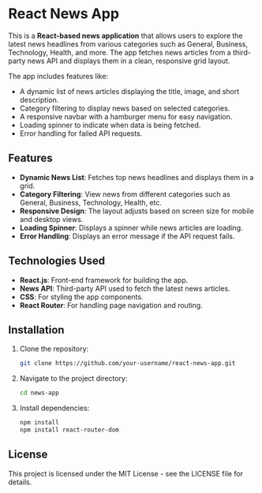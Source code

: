# React News App

This is a **React-based news application** that allows users to explore the latest news headlines from various categories such as General, Business, Technology, Health, and more. The app fetches news articles from a third-party news API and displays them in a clean, responsive grid layout. 

The app includes features like:
- A dynamic list of news articles displaying the title, image, and short description.
- Category filtering to display news based on selected categories.
- A responsive navbar with a hamburger menu for easy navigation.
- Loading spinner to indicate when data is being fetched.
- Error handling for failed API requests.

## Features
- **Dynamic News List**: Fetches top news headlines and displays them in a grid.
- **Category Filtering**: View news from different categories such as General, Business, Technology, Health, etc.
- **Responsive Design**: The layout adjusts based on screen size for mobile and desktop views.
- **Loading Spinner**: Displays a spinner while news articles are loading.
- **Error Handling**: Displays an error message if the API request fails.


## Technologies Used
- **React.js**: Front-end framework for building the app.
- **News API**: Third-party API used to fetch the latest news articles.
- **CSS**: For styling the app components.
- **React Router**: For handling page navigation and routing.

## Installation

1. Clone the repository:
   ```bash
   git clone https://github.com/your-username/react-news-app.git

2. Navigate to the project directory:
   ```bash
   cd news-app

3. Install dependencies:
   ```bash
   npm install
   npm install react-router-dom

## License

This project is licensed under the MIT License - see the LICENSE file for details.